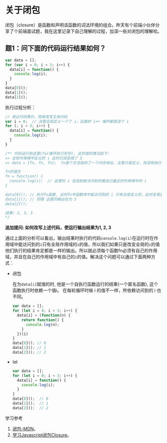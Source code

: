 # 关于闭包

闭包（closure）是函数和声明该函数的词法环境的组合。昨天有个前端小伙伴分享了个前端面试题，我在这里记录下自己理解的过程，加深一些对闭包的理解哈。

## 题1：问下面的代码运行结果如何？

```javascript
var data = [];
for (var i = 0; i < 3; i++) {
  data[i] = function() {
    console.log(i);
  }
}
data[0]();
data[1]();
data[2]();
```

执行过程分析：

```javascript
// 保证代码等价，简单改写主体代码
var i = 0;  // 这里全局定义一个了 i，后面的 i++ 操作都是这个 i
for (; i < 3; i++) {
  data[i] = function() {
    console.log(i);
  }
}

/** 代码运行到这里(for循环执行完毕), 此时值的情况如下:
=> 全局作用域中定义的 i 此时已经变成了 3
=> data = [fn, fn, fn];  fn是个方法指向了一个内存地址，注意只是定义，但没有执行哦

fn的值为
fn = function() {
  console.log(i);  // 这里的 i 会找到能访问到的离自己最近的作用域中的 i
}

data[0](); // 执行fn函数, 此时fn中函数体中能访问到的 i 只有全局定义的，此时全局定义的 i 已经变成了 3, 所以输出的结果为 3.
data[1](); // 同理 这里的输出也为 3
data[2]();

结果: 3, 3, 3
*/
```

**追加提问: 如何改写上述代码，使运行输出结果为1, 2, 3**

通过上面的分析可以看出，输出结果时执行的代码`console.log(i)`在运行时在作用域中能访问到的`i`只有全局作用域的`i`的值，所以我们如果只是改变全局的`i`的值他们执行的结果肯定都是一样的输出。所以就必须每个函数fn必须有自己的作用域，并且在自己的作用域中有自己的`i`的值。解决这个问题可以通过下面两种方式：

+ 闭包

  在为`data[i]`赋值的时, 他是一个自执行函数运行的结果(一个匿名函数), 这个函数执行时依赖一个值i。 在每轮循环时候 i 的值不一样，所依赖访问到的 i 也不同。

  ```javascript
  var data = [];
  for (let i = 0; i < 3; i++) {
    data[i] = (function(n) {
      return function() {
        console.log(n);
      }
    })(i)
  }
  data[0](); // 0
  data[1](); // 1
  data[2](); // 2
  ```

+ let

  ```javascript
  var data = [];
  for (let i = 0; i < 3; i++) {
    data[i] = function() {
      console.log(i);
    }
  }
  data[0]();  // 0
  data[1]();  // 1
  data[2]();  // 2
  ```

学习参考

1. [闭包-MDN](https://developer.mozilla.org/zh-CN/docs/Web/JavaScript/Closures)。
2. [学习Javascript闭包Closure](http://www.ruanyifeng.com/blog/2009/08/learning_javascript_closures.html)。